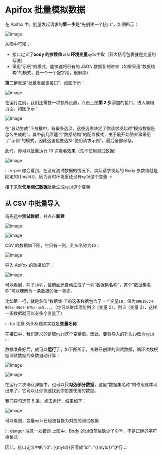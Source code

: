 # Apifox 批量模拟数据

在 Apifox 中，批量发起请求的**第一步**是“先创建一个接口”，如图所示：

![image](https://cdn.jsdmirror.com/gh/felbry/picx-images-hosting@master/image.64e4e768ib.webp)

从图中可知：

- 接口定义了**body 的参数值**`id`从**环境变量**`myId`中取（双大括号包裹就是变量的写法）
- 采用“示例”的模式，能快速将已有的 JSON 数据复制进来（如果采用“数据结构”的模式，要一个一个配字段，很麻烦）

**第二步**就是“批量发起该接口”，如图所示：

![image](https://cdn.jsdmirror.com/gh/felbry/picx-images-hosting@master/image.9kgg6aatfk.webp)

在运行之前，我们还需要一项额外设置，点击上图**第 2 步**添加的接口，进入编辑页面，如图所示：

![image](https://cdn.jsdmirror.com/gh/felbry/picx-images-hosting@master/image.sz7ti5bu0.webp)

在“自动生成”下拉框中，有很多选项。这些选项决定了你请求发起时“模拟数据是怎么生成的”。其中前几项适合“数据结构”的配置模式，由于最开始图省事采用了“示例”的模式，因此这里也要选择“使用请求示例”，最后全部保存。

此时，你可以批量运行 10 次看看效果（先不使用测试数据）

![image](https://cdn.jsdmirror.com/gh/felbry/picx-images-hosting@master/image.2rvejuhle0.webp)

::: v-pre
你会看到，在没有测试数据的情况下，实际请求发起的 Body 参数值就是固定的{{myId}}，因为此时环境里还没有`myId`这个变量
:::

接下来就**使用测试数据**批量生成`myId`这个变量

## 从 CSV 中批量导入

首先选中**测试数据**，并点击**新建**

![image](https://cdn.jsdmirror.com/gh/felbry/picx-images-hosting@master/image.sz7uewbew.webp)

![image](https://cdn.jsdmirror.com/gh/felbry/picx-images-hosting@master/image.5c18xe2tnw.webp)

CSV 的数据如下图，它只有一列，列头名称为`ID`：

![image](https://cdn.jsdmirror.com/gh/felbry/picx-images-hosting@master/image.2vf0igyuuf.webp)

导入 Apifox 的效果如下：

![image](https://cdn.jsdmirror.com/gh/felbry/picx-images-hosting@master/image.4jodfnqakj.webp)

可以看到，除了`ID`列，最前面还自动生成了一列“数据集名称”，这个“数据集名称”可以理解为一条数据的唯一标识。

比如第一行，就是名叫“数据集-1”的这条数据包含了一个变量`ID`，值为`00616c24-866c-46d5-b7bc-ac5...`。（你可以继续添加列 2（变量 2），列 3（变量 3），这样一条数据就可以有多个变量了）

::: tip 注意
列头标题其实就是**变量名称**

在接口中，我们定义的是取`myId`这个变量值。因此，要将导入的列头`ID`改为`myId`
:::

数据准备好后，就可以**运行**了，如下图所示，关联已创建的测试数据，循环次数根据测试数据的条数自动计算：

![image](https://cdn.jsdmirror.com/gh/felbry/picx-images-hosting@master/image.8dx4ymn6j7.webp)

![image](https://cdn.jsdmirror.com/gh/felbry/picx-images-hosting@master/image.8ojyrs30kp.webp)

在运行二次确认弹窗中，也可以**只勾选部分数据**，这里“数据集名称”的作用就体现出来了，它可以让你快速找到你想要使用的数据。

我们只勾选前 5 条，点击运行，结果如下：

![image](https://cdn.jsdmirror.com/gh/felbry/picx-images-hosting@master/image.b965umme8.webp)

可以看到，变量`myId`已经被替换为对应的测试数据

::: danger 注意一处错误
上图中，Body 的`id`值前后缺少了引号，不是正确的字符串格式

因此，接口定义中的<span v-pre>"id": {{myId}}</span>要写成<span v-pre>"id": "{{myId}}"</span>才行
:::
